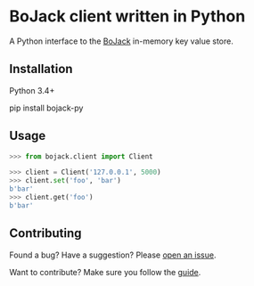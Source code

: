 # BoJack client written in Python

A Python interface to the [BoJack](https://github.com/marceloboeira/bojack) in-memory key value store.

## Installation

Python 3.4+

pip install bojack-py

## Usage

```python
>>> from bojack.client import Client

>>> client = Client('127.0.0.1', 5000)
>>> client.set('foo', 'bar')
b'bar'
>>> client.get('foo')
b'bar'
```

## Contributing

Found a bug? Have a suggestion? Please [open an issue](https://github.com/mauricioabreu/bojack-py/issues/new).

Want to contribute? Make sure you follow the [guide](https://github.com/mauricioabreu/bojack-py/blob/master/CONTRIBUTING.md).
